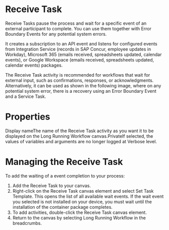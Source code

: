 ﻿# Receive Task

Receive Tasks pause the process and wait for a specific event of an external participant to complete. You can use them together with Error Boundary Events for any potential system errors.

It creates a subscription to an API event and listens for configured events from Integration Service (records in SAP Concur, employee updates in Workday), Microsoft 365 (emails received, spreadsheets updated, calendar events), or Google Workspace (emails received, spreadsheets updated, calendar events) packages.

The Receive Task activity is recommended for workflows that wait for external input, such as confirmations, responses, or acknowledgments. Alternatively, it can be used as shown in the following image, where on any potential system error, there is a recovery using an Error Boundary Event and a Service Task.



# Properties

Display nameThe name of the Receive Task activity as you want it to be displayed on the Long Running Workflow canvas.PrivateIf selected, the values of variables and arguments are no longer logged at Verbose level.

# Managing the Receive Task

To add the waiting of a event completion to your process:

1. Add the Receive Task to your canvas.
2. Right-click on the Receive Task canvas element and select Set Task Template. This opens the list of all available wait events. If the wait event you selected is not installed on your device, you must wait until the installation of the container package completes.
3. To add activities, double-click the Receive Task canvas element.
4. Return to the canvas by selecting Long Running Workflow in the breadcrumbs.
